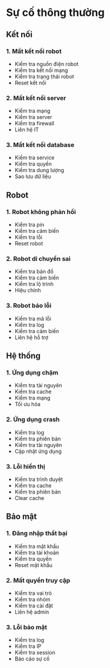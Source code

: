 # Sự cố thông thường

## Kết nối

### 1. Mất kết nối robot
- Kiểm tra nguồn điện robot
- Kiểm tra kết nối mạng
- Kiểm tra trạng thái robot
- Reset kết nối

### 2. Mất kết nối server
- Kiểm tra mạng
- Kiểm tra server
- Kiểm tra firewall
- Liên hệ IT

### 3. Mất kết nối database
- Kiểm tra service
- Kiểm tra quyền
- Kiểm tra dung lượng
- Sao lưu dữ liệu

## Robot

### 1. Robot không phản hồi
- Kiểm tra pin
- Kiểm tra cảm biến
- Kiểm tra lỗi
- Reset robot

### 2. Robot di chuyển sai
- Kiểm tra bản đồ
- Kiểm tra cảm biến
- Kiểm tra lộ trình
- Hiệu chỉnh

### 3. Robot báo lỗi
- Kiểm tra mã lỗi
- Kiểm tra log
- Kiểm tra cảm biến
- Liên hệ hỗ trợ

## Hệ thống

### 1. Ứng dụng chậm
- Kiểm tra tài nguyên
- Kiểm tra cache
- Kiểm tra mạng
- Tối ưu hóa

### 2. Ứng dụng crash
- Kiểm tra log
- Kiểm tra phiên bản
- Kiểm tra tài nguyên
- Cập nhật ứng dụng

### 3. Lỗi hiển thị
- Kiểm tra trình duyệt
- Kiểm tra cache
- Kiểm tra phiên bản
- Clear cache

## Bảo mật

### 1. Đăng nhập thất bại
- Kiểm tra mật khẩu
- Kiểm tra tài khoản
- Kiểm tra quyền
- Reset mật khẩu

### 2. Mất quyền truy cập
- Kiểm tra vai trò
- Kiểm tra nhóm
- Kiểm tra cài đặt
- Liên hệ admin

### 3. Lỗi bảo mật
- Kiểm tra log
- Kiểm tra IP
- Kiểm tra session
- Báo cáo sự cố 